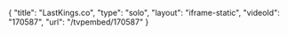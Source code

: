 {
    "title": "LastKings.co",
    "type": "solo",
    "layout": "iframe-static",
    "videoId": "170587",
    "url": "\/tvpembed\/170587"
}
